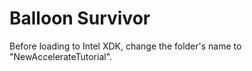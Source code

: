 Balloon Survivor
===================================================

Before loading to Intel XDK, change the folder's name to "NewAccelerateTutorial".
